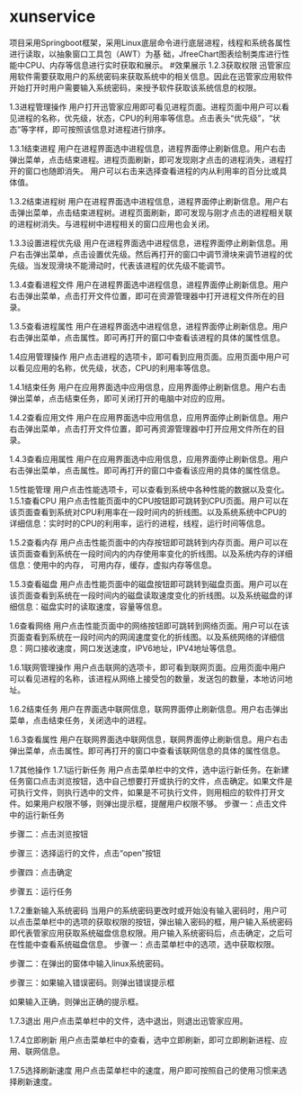 # xunservice
项目采用Springboot框架，采用Linux底层命令进行底层进程，线程和系统各属性进行读取，以抽象窗口工具包（AWT）为基 础，JfreeChart图表绘制类库进行性能中CPU、内存等信息进行实时获取和展示。
#效果展示
1.2.3获取权限
迅管家应用软件需要获取用户的系统密码来获取系统中的相关信息。因此在迅管家应用软件开始打开时用户需要输入系统密码，来授予软件获取该系统信息的权限。





                       


1.3进程管理操作
用户打开迅管家应用即可看见进程页面。进程页面中用户可以看见进程的名称，优先级，状态，CPU的利用率等信息。点击表头“优先级”，“状态”等字样，即可按照该信息对进程进行排序。

1.3.1结束进程
用户在进程界面选中进程信息，进程界面停止刷新信息。用户右击弹出菜单，点击结束进程。进程页面刷新，即可发现刚才点击的进程消失，进程打开的窗口也随即消失。
用户可以右击来选择查看进程的内从利用率的百分比或具体值。






1.3.2结束进程树
用户在进程界面选中进程信息，进程界面停止刷新信息。用户右击弹出菜单，点击结束进程树。进程页面刷新，即可发现与刚才点击的进程相关联的进程树消失。与进程树中进程相关的窗口应用也会关闭。

1.3.3设置进程优先级
用户在进程界面选中进程信息，进程界面停止刷新信息。用户右击弹出菜单，点击设置优先级。然后再打开的窗口中调节滑块来调节进程的优先级。当发现滑块不能滑动时，代表该进程的优先级不能调节。

1.3.4查看进程文件
用户在进程界面选中进程信息，进程界面停止刷新信息。用户右击弹出菜单，点击打开文件位置，即可在资源管理器中打开进程文件所在的目录。









1.3.5查看进程属性
用户在进程界面选中进程信息，进程界面停止刷新信息。用户右击弹出菜单，点击属性。即可再打开的窗口中查看该进程的具体的属性信息。








1.4应用管理操作
用户点击进程的选项卡，即可看到应用页面。应用页面中用户可以看见应用的名称，优先级，状态，CPU的利用率等信息。

1.4.1结束任务
用户在应用界面选中应用信息，应用界面停止刷新信息。用户右击弹出菜单，点击结束任务，即可关闭打开的电脑中对应的应用。


1.4.2查看应用文件
用户在应用界面选中应用信息，应用界面停止刷新信息。用户右击弹出菜单，点击打开文件位置，即可再资源管理器中打开应用文件所在的目录。





1.4.3查看应用属性
用户在应用界面选中应用信息，应用界面停止刷新信息。用户右击弹出菜单，点击属性。即可再打开的窗口中查看该应用的具体的属性信息。



1.5性能管理
用户点击性能选项卡，可以查看到系统中各种性能的数据以及变化。
1.5.1查看CPU
用户点击性能页面中的CPU按钮即可跳转到CPU页面。用户可以在该页面查看到系统对CPU利用率在一段时间内的折线图。以及系统系统中CPU的详细信息：实时时的CPU的利用率，运行的进程，线程，运行时间等信息。


1.5.2查看内存
用户点击性能页面中的内存按钮即可跳转到内存页面。用户可以在该页面查看到系统在一段时间内的内存使用率变化的折线图。以及系统内存的详细信息：使用中的内存，
可用内存，缓存，虚拟内存等信息。


1.5.3查看磁盘
用户点击性能页面中的磁盘按钮即可跳转到磁盘页面。用户可以在该页面查看到系统在一段时间内的磁盘读取速度变化的折线图。以及系统磁盘的详细信息：磁盘实时的读取速度，容量等信息。





1.6查看网络
用户点击性能页面中的网络按钮即可跳转到网络页面。用户可以在该页面查看到系统在一段时间内的网阔速度变化的折线图。以及系统网络的详细信息：网口接收速度，网口发送速度，IPV6地址，IPV4地址等信息。


1.6.1联网管理操作
用户点击联网的选项卡，即可看到联网页面。应用页面中用户可以看见进程的名称，该进程从网络上接受包的数量，发送包的数量，本地访问地址。


1.6.2结束任务
用户在界面选中联网信息，联网界面停止刷新信息。用户右击弹出菜单，点击结束任务，关闭选中的进程。


1.6.3查看属性
用户在联网界面选中联网信息，联网界面停止刷新信息。用户右击弹出菜单，点击属性。即可再打开的窗口中查看该联网信息的具体的属性信息。





1.7其他操作
1.7.1运行新任务
用户点击菜单栏中的文件，选中运行新任务。在新建任务窗口点击浏览按钮，选中自己想要打开或执行的文件，点击确定。如果文件是可执行文件，则执行选中的文件，如果是不可执行文件，则用相应的软件打开文件。如果用户权限不够，则弹出提示框，提醒用户权限不够。
步骤一：点击文件中的运行新任务

步骤二：点击浏览按钮


步骤三：选择运行的文件，点击“open”按钮


步骤四：点击确定


步骤五：运行任务


1.7.2重新输入系统密码
当用户的系统密码更改时或开始没有输入密码时，用户可以点击菜单栏中的选项的获取权限的按钮，弹出输入密码的框，用户输入系统密码即代表管家应用获取系统磁盘信息权限。用户输入系统密码后，点击确定，之后可在性能中查看系统磁盘信息。
步骤一：点击菜单栏中的选项，选中获取权限。

步骤二：在弹出的窗体中输入linux系统密码。


步骤三：如果输入错误密码。则弹出错误提示框


如果输入正确，则弹出正确的提示框。


1.7.3退出
用户点击菜单栏中的文件，选中退出，则退出迅管家应用。


1.7.4立即刷新
用户点击菜单栏中的查看，选中立即刷新，即可立即刷新进程、应用、联网信息。







1.7.5选择刷新速度
用户点击菜单栏中的速度，用户即可按照自己的使用习惯来选择刷新速度。



